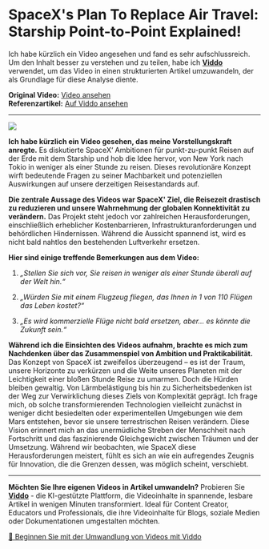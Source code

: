 # SpaceX's Plan To Replace Air Travel: Starship Point-to-Point Explained!

Ich habe kürzlich ein Video angesehen und fand es sehr aufschlussreich. Um den Inhalt besser zu verstehen und zu teilen, habe ich **[Viddo](https://viddo.pro/)** verwendet, um das Video in einen strukturierten Artikel umzuwandeln, der als Grundlage für diese Analyse diente.

**Original Video:** [Video ansehen](https://www.youtube.com/watch?v=WAOvaeeD9-Q)  
**Referenzartikel:** [Auf Viddo ansehen](https://viddo.pro/zh/video-result/8ea4c77b-8bac-4647-aa80-57ae1722c872)

---

![](https://img.youtube.com/vi/WAOvaeeD9-Q/0.jpg)

**Ich habe kürzlich ein Video gesehen, das meine Vorstellungskraft anregte.** Es diskutierte SpaceX‘ Ambitionen für punkt-zu-punkt Reisen auf der Erde mit dem Starship und hob die Idee hervor, von New York nach Tokio in weniger als einer Stunde zu reisen. Dieses revolutionäre Konzept wirft bedeutende Fragen zu seiner Machbarkeit und potenziellen Auswirkungen auf unsere derzeitigen Reisestandards auf.

**Die zentrale Aussage des Videos war SpaceX' Ziel, die Reisezeit drastisch zu reduzieren und unsere Wahrnehmung der globalen Konnektivität zu verändern.** Das Projekt steht jedoch vor zahlreichen Herausforderungen, einschließlich erheblicher Kostenbarrieren, Infrastrukturanforderungen und behördlichen Hindernissen. Während die Aussicht spannend ist, wird es nicht bald nahtlos den bestehenden Luftverkehr ersetzen.

**Hier sind einige treffende Bemerkungen aus dem Video:**

1. *„Stellen Sie sich vor, Sie reisen in weniger als einer Stunde überall auf der Welt hin.“*

2. *„Würden Sie mit einem Flugzeug fliegen, das Ihnen in 1 von 110 Flügen das Leben kostet?“*

3. *„Es wird kommerzielle Flüge nicht bald ersetzen, aber... es könnte die Zukunft sein.“*

**Während ich die Einsichten des Videos aufnahm, brachte es mich zum Nachdenken über das Zusammenspiel von Ambition und Praktikabilität.** Das Konzept von SpaceX ist zweifellos überzeugend – es ist der Traum, unsere Horizonte zu verkürzen und die Weite unseres Planeten mit der Leichtigkeit einer bloßen Stunde Reise zu umarmen. Doch die Hürden bleiben gewaltig. Von Lärmbelästigung bis hin zu Sicherheitsbedenken ist der Weg zur Verwirklichung dieses Ziels von Komplexität geprägt. Ich frage mich, ob solche transformierenden Technologien vielleicht zunächst in weniger dicht besiedelten oder experimentellen Umgebungen wie dem Mars entstehen, bevor sie unsere terrestrischen Reisen verändern. Diese Vision erinnert mich an das unermüdliche Streben der Menschheit nach Fortschritt und das faszinierende Gleichgewicht zwischen Träumen und der Umsetzung. Während wir beobachten, wie SpaceX diese Herausforderungen meistert, fühlt es sich an wie ein aufregendes Zeugnis für Innovation, die die Grenzen dessen, was möglich scheint, verschiebt.

---

**Möchten Sie Ihre eigenen Videos in Artikel umwandeln?** Probieren Sie **[Viddo](https://viddo.pro/)** - die KI-gestützte Plattform, die Videoinhalte in spannende, lesbare Artikel in wenigen Minuten transformiert. Ideal für Content Creator, Educators und Professionals, die ihre Videoinhalte für Blogs, soziale Medien oder Dokumentationen umgestalten möchten.

[🚀 Beginnen Sie mit der Umwandlung von Videos mit Viddo](https://viddo.pro/)